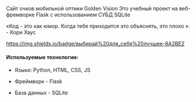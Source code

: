 Сайт очков мобильной оптики Golden Vision
Это учебный проект на веб-фремворке Flask с использованием СУБД SQLite

 «Код - это как юмор. Когда тебе приходится это объяснять, это плохо ». - Кори Хаус

<https://img.shields.io/badge/выбирай%20для_себя%20лучшее-8A2BE2>

#### Используемые технологии: 

* Языки: Python, HTML, CSS, JS

* Фреймворк - Flask
 
* База данных - SQLite